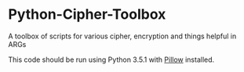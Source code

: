 # Python-Cipher-Toolbox
A toolbox of scripts for various cipher, encryption and things helpful in ARGs

This code should be run using Python 3.5.1 with [Pillow](https://github.com/python-pillow/Pillow) installed.
